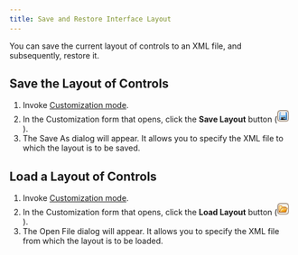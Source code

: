 ```yaml
---
title: Save and Restore Interface Layout
---
```

You can save the current layout of controls to an XML file, and subsequently, restore it.

## Save the Layout of Controls
1. Invoke [Customization mode](../../../../interface-elements-for-desktop/articles/layout-manager/layout-customization/start-layout-customization.md).
2. In the Customization form that opens, click the **Save Layout** button (![EU_XtraLayout_LayoutControl_CustomizationForm_SaveButton](../../../images/Img7661.png)).
3. The Save As dialog will appear. It allows you to specify the XML file to which the layout is to be saved.

## Load a Layout of Controls
1. Invoke [Customization mode](../../../../interface-elements-for-desktop/articles/layout-manager/layout-customization/start-layout-customization.md).
2. In the Customization form that opens, click the **Load Layout** button (![EU_XtraLayout_LayoutControl_CustomizationForm_LoadButton](../../../images/Img7660.png)).
3. The Open File dialog will appear. It allows you to specify the XML file from which the layout is to be loaded.